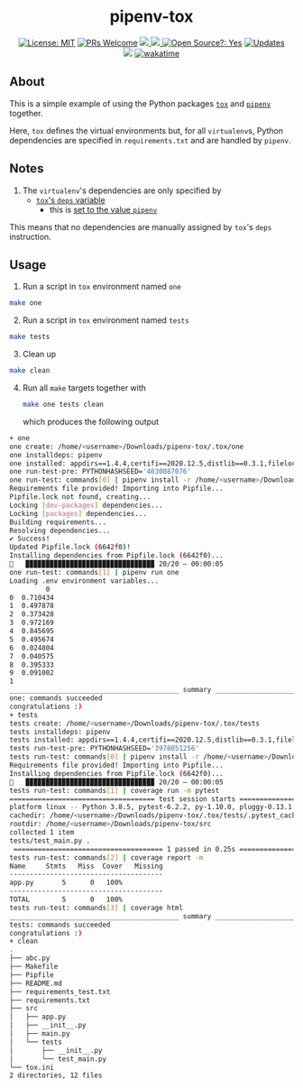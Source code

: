 <div align="center">
  <h1>pipenv-tox</h1>
</div>

<div align="center">
  <a href="https://opensource.org/licenses/MIT"><img alt="License: MIT" src="https://img.shields.io/badge/License-MIT-brightgreen.svg"></a>
  <a href="https://github.com/edesz/pipenv-tox/pulls"><img alt="PRs Welcome" src="https://img.shields.io/badge/PRs-welcome-brightgreen.svg?style=flat-square"></a>
  <a href="https://github.com/edesz/pipenv-tox/actions">
    <img src="https://github.com/edesz/pipenv-tox/workflows/CI/badge.svg"/>
  </a>
  <a href="https://github.com/edesz/pipenv-tox/actions">
    <img src="https://github.com/edesz/pipenv-tox/workflows/CodeQL/badge.svg"/>
  </a>
  <a href="https://en.wikipedia.org/wiki/Open-source_software"><img alt="Open Source?: Yes" src="https://badgen.net/badge/Open%20Source%20%3F/Yes%21/blue?icon=github"></a>
  <a href="https://pyup.io/repos/github/edesz/pipenv-tox/"><img src="https://pyup.io/repos/github/edesz/pipenv-tox/shield.svg" alt="Updates" /></a>
</div>
<div align="center">
  <a href="https://www.codacy.com/gh/edesz/pipenv-tox/dashboard?utm_source=github.com&amp;utm_medium=referral&amp;utm_content=edesz/pipenv-tox&amp;utm_campaign=Badge_Grade"><img src="https://app.codacy.com/project/badge/Grade/c6c87007799f4af48f915035c15e3745"/></a>
  <a href="https://wakatime.com/badge/github/edesz/pipenv-tox.svg"><img alt="wakatime" src="https://wakatime.com/badge/github/edesz/pipenv-tox.svg"/></a>
</div>

## About
This is a simple example of using the Python packages [`tox`](https://tox.readthedocs.io/en/latest/) and [`pipenv`](https://docs.pipenv.org/) together.

Here, `tox` defines the virtual environments but, for all `virtualenv`s, Python dependencies are specified in `requirements.txt` and are handled by `pipenv`.

## Notes
1.  The `virtualenv`'s dependencies are only specified by
    -   [`tox`'s `deps` variable](https://tox.readthedocs.io/en/latest/example/basic.html#depending-on-requirements-txt-or-defining-constraints)
        -   this is [set to the value `pipenv`](https://pipenv.kennethreitz.org/en/latest/advanced/#tox-automation-project)

This means that no dependencies are manually assigned by `tox`'s `deps` instruction.

## Usage
1.  Run a script in `tox` environment named `one`

   ```bash
   make one
   ```

2.  Run a script in `tox` environment named `tests`

   ```bash
   make tests
   ```

3.  Clean up

   ```bash
   make clean
   ```

4.  Run all `make` targets together with

    ```bash
    make one tests clean
    ```

    which produces the following output

   ```bash
   + one
   one create: /home/<username>/Downloads/pipenv-tox/.tox/one
   one installdeps: pipenv
   one installed: appdirs==1.4.4,certifi==2020.12.5,distlib==0.3.1,filelock==3.0.12,pipenv==2020.11.15,six==1.15.0,virtualenv==20.4.2,virtualenv-clone==0.5.4
   one run-test-pre: PYTHONHASHSEED='4030087076'
   one run-test: commands[0] | pipenv install -r /home/<username>/Downloads/pipenv-tox/requirements.txt
   Requirements file provided! Importing into Pipfile...
   Pipfile.lock not found, creating...
   Locking [dev-packages] dependencies...
   Locking [packages] dependencies...
   Building requirements...
   Resolving dependencies...
   ✔ Success! 
   Updated Pipfile.lock (6642f0)!
   Installing dependencies from Pipfile.lock (6642f0)...
   🐍   ▉▉▉▉▉▉▉▉▉▉▉▉▉▉▉▉▉▉▉▉▉▉▉▉▉▉▉▉▉▉▉▉ 20/20 — 00:00:05
   one run-test: commands[1] | pipenv run one
   Loading .env environment variables...
            0
   0  0.710434
   1  0.497878
   2  0.373428
   3  0.972169
   4  0.845695
   5  0.495674
   6  0.024804
   7  0.040575
   8  0.395333
   9  0.091002
   1
   __________________________________________ summary ___________________________________________
   one: commands succeeded
   congratulations :)
   + tests
   tests create: /home/<username>/Downloads/pipenv-tox/.tox/tests
   tests installdeps: pipenv
   tests installed: appdirs==1.4.4,certifi==2020.12.5,distlib==0.3.1,filelock==3.0.12,pipenv==2020.11.15,six==1.15.0,virtualenv==20.4.2,virtualenv-clone==0.5.4
   tests run-test-pre: PYTHONHASHSEED='3978051256'
   tests run-test: commands[0] | pipenv install -r /home/<username>/Downloads/pipenv-tox/requirements_test.txt
   Requirements file provided! Importing into Pipfile...
   Installing dependencies from Pipfile.lock (6642f0)...
   🐍   ▉▉▉▉▉▉▉▉▉▉▉▉▉▉▉▉▉▉▉▉▉▉▉▉▉▉▉▉▉▉▉▉ 20/20 — 00:00:05
   tests run-test: commands[1] | coverage run -m pytest
   ==================================== test session starts =====================================
   platform linux -- Python 3.8.5, pytest-6.2.2, py-1.10.0, pluggy-0.13.1
   cachedir: /home/<username>/Downloads/pipenv-tox/.tox/tests/.pytest_cache
   rootdir: /home/<username>/Downloads/pipenv-tox/src
   collected 1 item                                                                            
   tests/test_main.py .                                                                  [100%]
    ===================================== 1 passed in 0.25s ======================================
   tests run-test: commands[2] | coverage report -m
   Name     Stmts   Miss  Cover   Missing
   --------------------------------------
   app.py       5      0   100%
   --------------------------------------
   TOTAL        5      0   100%
   tests run-test: commands[3] | coverage html
   __________________________________________ summary ___________________________________________
   tests: commands succeeded
   congratulations :)
   + clean
   .
   ├── abc.py
   ├── Makefile
   ├── Pipfile
   ├── README.md
   ├── requirements_test.txt
   ├── requirements.txt
   ├── src
   │   ├── app.py
   │   ├── __init__.py
   │   ├── main.py
   │   └── tests
   │       ├── __init__.py
   │       └── test_main.py
   └── tox.ini
   2 directories, 12 files
   ```
